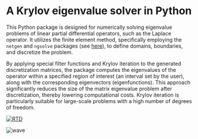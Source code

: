 # A Krylov eigenvalue solver in Python

This Python package is designed for numerically solving eigenvalue problems of linear partial differential operators, such as the Laplace operator. It utilizes the finite element method, specifically employing the ``netgen`` and ``ngsolve`` packages (see [here](https://ngsolve.org)), to define domains, boundaries, and discretize the problem.

By applying special filter functions and Krylov iteration to the generated discretization matrices, the package computes the eigenvalues of the operator within a specified region of interest (an interval set by the user), along with the corresponding eigenvectors (eigenfunctions). This approach significantly reduces the size of the matrix eigenvalue problem after discretization, thereby lowering computational costs. Krylov iteration is particularly suitable for large-scale problems with a high number of degrees of freedom.

[![RTD](https://readthedocs.org/projects/kylov-ev-solver/badge/?version=latest)](https://kylov-ev-solver.readthedocs.io/en/latest/index.html)

![wave](./docs/images/wave.png)